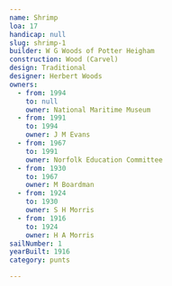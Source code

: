 ```yaml
---
name: Shrimp
loa: 17
handicap: null
slug: shrimp-1
builder: W G Woods of Potter Heigham
construction: Wood (Carvel)
design: Traditional
designer: Herbert Woods
owners:
  - from: 1994
    to: null
    owner: National Maritime Museum
  - from: 1991
    to: 1994
    owner: J M Evans
  - from: 1967
    to: 1991
    owner: Norfolk Education Committee
  - from: 1930
    to: 1967
    owner: M Boardman
  - from: 1924
    to: 1930
    owner: S H Morris
  - from: 1916
    to: 1924
    owner: H A Morris
sailNumber: 1
yearBuilt: 1916
category: punts

---
```

